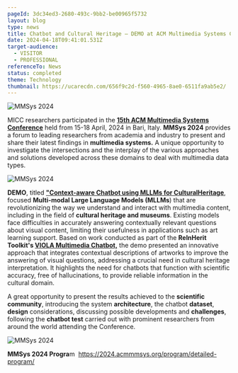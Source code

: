 ```yaml
---
pageId: 3dc34ed3-2680-493c-9bb2-be00965f5732
layout: blog
type: news
title: Chatbot and Cultural Heritage – DEMO at ACM Multimedia Systems Conference 2024
date: 2024-04-18T09:41:01.531Z
target-audience:
  - VISITOR
  - PROFESSIONAL
referenceTo: News
status: completed
theme: Technology
thumbnail: https://ucarecdn.com/656f9c2d-f560-4965-8ae0-6511fa9ab5e2/
---
```

![MMSys 2024](https://ucarecdn.com/738c0eb2-c8bb-44dd-9133-7338931fb624/ "MMSys 2024")

MICC researchers participated in the **[15th ACM Multimedia Systems Conference](https://2024.acmmmsys.org)** held from 15-18 April, 2024 in Bari, Italy. **MMSys 2024** provides a forum to leading researchers from academia and industry to present and share their latest findings in **multimedia systems.** A unique opportunity to investigate the intersections and the interplay of the various approaches and solutions developed across these domains to deal with multimedia data types.

![MMSys 2024 ](https://ucarecdn.com/6ecb59a9-b4b3-4b11-9d53-70faf719bedd/ "MMSys 2024")

**DEMO**, titled **["Context-aware Chatbot using MLLMs for CulturalHeritage](https://dl.acm.org/doi/10.1145/3625468.3652193)**, focused **Multi-modal Large Language Models (MLLMs**) that are revolutionizing the way we understand and interact with multimedia content, including in the field of **cultural heritage and museums**. Existing models face difficulties in accurately answering contextually relevant questions about visual content, limiting their usefulness in applications such as art learning support. Based on work conducted as part of the **ReInHerit Toolkit's [VIOLA Multimedia Chatbot,](https://reinherit-hub.eu/tools/apps/c01cc7e5-033c-4d07-a56f-4612f9f210b3)** the demo presented an innovative approach that integrates contextual descriptions of artworks to improve the answering of visual questions, addressing a crucial need in cultural heritage interpretation. It highlights the need for chatbots that function with scientific accuracy, free of hallucinations, to provide reliable information in the cultural domain.

A great opportunity to present the results achieved to the **scientific community**, introducing the system **architecture**, the chatbot **dataset**, **design** considerations, discussing possible developments and **challenges**, following the **chatbot test** carried out with prominent researchers from around the world attending the Conference.

![MMSys 2024](https://ucarecdn.com/28b6ab61-3f06-41af-a64b-8093c511b106/ "MMSys 2024")

**MMSys 2024 Progra**m  <https://2024.acmmmsys.org/program/detailed-program/>